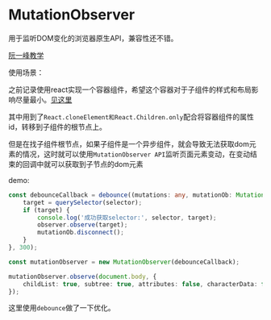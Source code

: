 # MutationObserver

用于监听DOM变化的浏览器原生API，兼容性还不错。

[阮一峰教学](https://javascript.ruanyifeng.com/dom/mutationobserver.html)

使用场景：

之前记录使用react实现一个容器组件，希望这个容器对于子组件的样式和布局影响尽量最小。[见这里](../react/随便写写.md)

其中用到了`React.cloneElement和React.Children.only`配合将容器组件的属性id，转移到子组件的根节点上。

但是在找子组件根节点，如果子组件是一个异步组件，就会导致无法获取dom元素的情况，这时就可以使用`MutationObserver API`监听页面元素变动，在变动结束的回调中就可以获取到子节点的dom元素

demo:

```ts
const debounceCallback = debounce((mutations: any, mutationOb: MutationObserver) => {
    target = querySelector(selector);
    if (target) {
        console.log('成功获取selector:', selector, target);
        observer.observe(target);
        mutationOb.disconnect();
    }
}, 300);

const mutationObserver = new MutationObserver(debounceCallback);

mutationObserver.observe(document.body, {
    childList: true, subtree: true, attributes: false, characterData: false,
});
```

这里使用`debounce`做了一下优化。